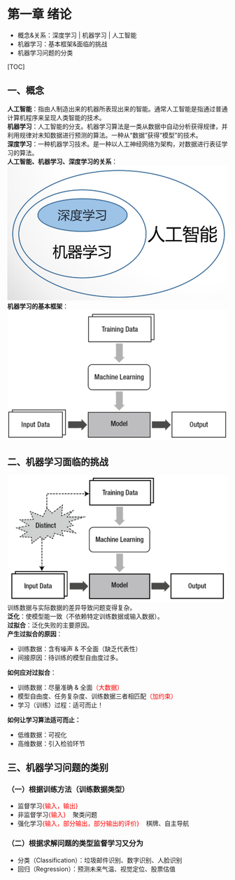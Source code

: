 # 第一章 绪论
- 概念&关系：深度学习 | 机器学习 | 人工智能
- 机器学习：基本框架&面临的挑战
- 机器学习问题的分类

[TOC]
## 一、概念
**人工智能**：指由人制造出来的机器所表现出来的智能。通常人工智能是指通过普通计算机程序来呈现人类智能的技术。    
**机器学习**：人工智能的分支。机器学习算法是一类从数据中自动分析获得规律，并利用规律对未知数据进行预测的算法。一种从“数据”获得“模型”的技术。    
**深度学习**：一种机器学习技术。是一种以人工神经网络为架构，对数据进行表征学习的算法。    
**人工智能、机器学习、深度学习的关系**：
![人工智能、机器学习、深度学习的关系](images/人工智能-机器学习-深度学习的关系.png)
**机器学习的基本框架**：
![人工智能、机器学习、深度学习的关系](images/机器学习的基本框架.png)
## 二、机器学习面临的挑战
![人工智能、机器学习、深度学习的关系](images/机器学习面临的挑战.png)
训练数据与实际数据的差异导致问题变得复杂。    
**泛化**：使模型能一致（不依赖特定训练数据或输入数据）。    
**过拟合**：泛化失败的主要原因。    
**产生过拟合的原因**：    
- 训练数据：含有噪声 & 不全面（缺乏代表性）    
- 间接原因：待训练的模型自由度过多。    

**如何应对过拟合**：
- 训练数据：尽量准确 & 全面<span style="color:red">（大数据）</span>    
- 模型自由度、任务复杂度、训练数据三者相匹配<span style="color:red">（加约束）</span>    
- 学习（训练）过程：适可而止！    

**如何让学习算法适可而止：**    
- 低维数据：可视化    
- 高维数据：引入检验环节    

## 三、机器学习问题的类别
### （一）根据训练方法（训练数据类型）
- 监督学习<span style="color:red">{输入，输出}</span>    
- 非监督学习<span style="color:red">{输入}</span>&nbsp;&nbsp;&nbsp;&nbsp;聚类问题    
- 强化学习<span style="color:red">{输入，部分输出，部分输出的评价}</span>&nbsp;&nbsp;&nbsp;&nbsp;棋牌、自主导航    
### （二）根据求解问题的类型监督学习又分为
- 分类（Classification）：垃圾邮件识别、数字识别、人脸识别    
- 回归（Regression）：预测未来气温、视觉定位、股票估值    